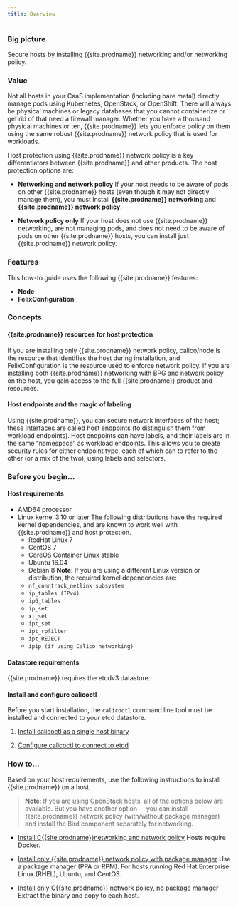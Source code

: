 ```yaml
---
title: Overview
---
```


### Big picture

Secure hosts by installing {{site.prodname}} networking and/or networking policy.

### Value

Not all hosts in your CaaS implementation (including bare metal) directly manage pods using Kubernetes, OpenStack, or OpenShift. There will always be physical machines or legacy databases that you cannot containerize or get rid of that need a firewall manager. Whether you have a thousand physical machines or ten, {{site.prodname}} lets you enforce policy on them using the same robust {{site.prodname}} network policy that is used for workloads. 

Host protection using {{site.prodname}} network policy is a key differentiators between {{site.prodname}} and other products. The host protection options are:

- **Networking and network policy**
  If your host needs to be aware of pods on other {{site.prodname}} hosts (even though it may not directly manage them), you must install **{{site.prodname}} networking** and **{{site.prodname}} network policy**.

- **Network policy only**
  If your host does not use {{site.prodname}} networking, are not managing pods, and does not need to be aware of pods on other {{site.prodname}} hosts, you can install just {{site.prodname}} network policy. 

### Features

This how-to guide uses the following {{site.prodname}} features:

- **Node**
- **FelixConfiguration**

### Concepts

#### {{site.prodname}} resources for host protection

If you are installing only {{site.prodname}} network policy, calico/node is the resource that identifies the host during installation, and FelixConfiguration is the resource used to enforce network policy. If you are installing both {{site.prodname}} networking with BPG and network policy on the host, you gain access to the full {{site.prodname}} product and resources.

#### Host endpoints and the magic of labeling

Using {{site.prodname}}, you can secure network interfaces of the host; these interfaces are called host endpoints (to distinguish them from workload endpoints). Host endpoints can have labels, and their labels are in the same “namespace” as workload endpoints. This allows you to create security rules for either endpoint type, each of which can to refer to the other (or a mix of the two), using labels and selectors.

### Before you begin...

#### Host requirements

- AMD64 processor
- Linux kernel 3.10 or later 
  The following distributions have the required kernel dependencies, and are known to work well with {{site.prodname}} and host protection.
  - RedHat Linux 7
  - CentOS 7
  - CoreOS Container Linux stable
  - Ubuntu 16.04
  - Debian 8
   **Note**: If you are using a different Linux version or distribution, the required kernel dependencies are:
   - `nf_conntrack_netlink subsystem`
   - `ip_tables (IPv4)`
   - `ip6_tables`
   - `ip_set`
   - `xt_set` 
   - `ipt_set`
   - `ipt_rpfilter`
   - `ipt_REJECT`
   - `ipip (if using Calico networking)`

#### Datastore requirements

{{site.prodname}} requires the etcdv3 datastore. 

#### Install and configure calicoctl

Before you start installation, the `calicoctl` command line tool must be installed and connected to your etcd datastore.

1. [Install calicoctl as a single host binary]({{site.baseurl}}/{{page.version}}/getting-started/calicoctl/install#installing-calicoctl-as-a-binary-on-a-single-host)

1. [Configure calicoctl to connect to etcd]({{site.baseurl}}/{{page.version}}/getting-started/calicoctl/configure/etcd)

### How to...

Based on your host requirements, use the following instructions to install {{site.prodname}} on a host.

>**Note**: If you are using OpenStack hosts, all of the options below are available. But you have another option -- you can install {{site.prodname}} network policy (with/without package manager) and install the Bird component separately for networking.

- [Install C{{site.prodname}}networking and network policy]({{site.baseurl}}/{{page.version}}/getting-started/bare-metal/installation/host-both)
  Hosts require Docker.

- [Install only {{site.prodname}} network policy with package manager]({{site.baseurl}}/{{page.version}}/getting-started/bare-metal/installation/host-only-policy)
  Use a package manager (PPA or RPM). For hosts running Red Hat Enterprise Linux (RHEL), Ubuntu, and CentOS.

- [Install only C{{site.prodname}} network policy, no package manager]({{site.baseurl}}/{{page.version}}/getting-started/bare-metal/installation/host-only-policy)
  Extract the binary and copy to each host.